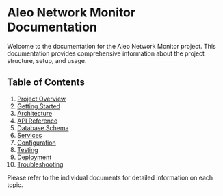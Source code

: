 # Aleo Network Monitor Documentation

Welcome to the documentation for the Aleo Network Monitor project. This documentation provides comprehensive information about the project structure, setup, and usage.

## Table of Contents

1. [Project Overview](project-overview.md)
2. [Getting Started](getting-started.md)
3. [Architecture](architecture.md)
4. [API Reference](api-reference.md)
5. [Database Schema](database-schema.md)
6. [Services](services.md)
7. [Configuration](configuration.md)
8. [Testing](testing.md)
9. [Deployment](deployment.md)
10. [Troubleshooting](troubleshooting.md)

Please refer to the individual documents for detailed information on each topic.